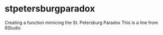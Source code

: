 # stpetersburgparadox
Creating a function mimicing the St. Petersburg Paradox
This is a line from RStudio